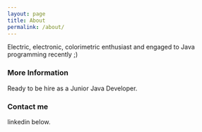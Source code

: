 ```yaml
---
layout: page
title: About
permalink: /about/
---
```


Electric, electronic, colorimetric enthusiast and engaged to Java programming recently ;)

### More Information

Ready to be hire as a Junior Java Developer.

### Contact me

linkedin below.
